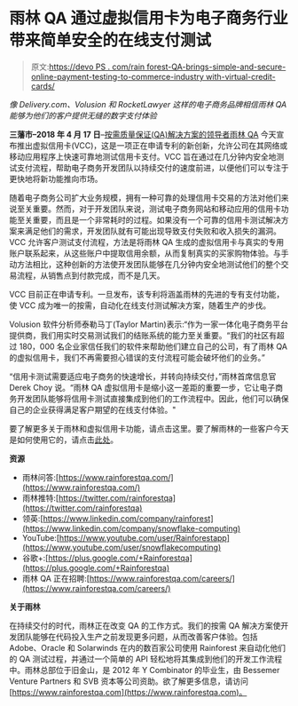 # 雨林 QA 通过虚拟信用卡为电子商务行业带来简单安全的在线支付测试

> 原文:[https://devo PS . com/rain forest-QA-brings-simple-and-secure-online-payment-testing-to-commerce-industry with-virtual-credit-cards/](https://devops.com/rainforest-qa-brings-simple-and-secure-online-payment-testing-to-ecommerce-industry-with-virtual-credit-cards/)

*像 Delivery.com、Volusion 和 RocketLawyer 这样的电子商务品牌相信雨林 QA 能够为他们的客户提供无缝的数字支付体验*

**三藩市–2018 年 4 月 17 日**–[按需质量保证(QA)解决方案的领导者雨林 QA](https://www.rainforestqa.com/) 今天宣布推出虚拟信用卡(VCC)，这是一项正在申请专利的新创新，允许公司在其网络或移动应用程序上快速可靠地测试信用卡支付。VCC 旨在通过在几分钟内安全地测试支付流程，帮助电子商务开发团队以持续交付的速度前进，以便他们可以专注于更快地将新功能推向市场。

随着电子商务公司扩大业务规模，拥有一种可靠的处理信用卡交易的方法对他们来说至关重要。然而，对于开发团队来说，测试电子商务网站和移动应用的信用卡功能至关重要，而且是一个非常耗时的过程。如果没有一个可靠的信用卡测试解决方案来满足他们的需求，开发团队就有可能出现导致支付失败和收入损失的漏洞。VCC 允许客户测试支付流程，方法是将雨林 QA 生成的虚拟信用卡与真实的专用账户联系起来，从这些账户中提取信用余额，从而复制真实的买家购物体验。与手动方法相比，这种创新的方法使开发团队能够在几分钟内安全地测试他们的整个交易流程，从销售点到付款完成，而不是几天。

VCC 目前正在申请专利。一旦发布，该专利将涵盖雨林的先进的专有支付功能，使 VCC 成为唯一的按需，自动化在线支付测试解决方案，随着生产的步伐。

Volusion 软件分析师泰勒马丁(Taylor Martin)表示:“作为一家一体化电子商务平台提供商，我们用实时交易测试我们的结账系统的能力至关重要。“我们的社区有超过 180，000 名企业家信任我们的软件来帮助他们建立自己的公司，有了雨林 QA 的虚拟信用卡，我们不再需要担心错误的支付流程可能会破坏他们的业务。”

“信用卡测试需要适应电子商务的快速增长，并转向持续交付，”雨林首席信息官 Derek Choy 说。“雨林 QA 虚拟信用卡是缩小这一差距的重要一步，它让电子商务开发团队能够将信用卡测试直接集成到他们的工作流程中。因此，他们可以确保自己的企业获得满足客户期望的在线支付体验。"

要了解更多关于雨林和虚拟信用卡功能，请点击这里。要了解雨林的一些客户今天是如何使用它的，请点击[此处](https://www.rainforestqa.com/customers/)。

**资源**

*   雨林问答:[https://www.rainforestqa.com/](https://www.rainforestqa.com/)
*   雨林推特:[https://twitter.com/rainforestqa](https://twitter.com/rainforestqa)
*   领英:[https://www.linkedin.com/company/rainforest](https://www.linkedin.com/company/snowflake-computing)
*   YouTube:[https://www.youtube.com/user/Rainforestapp](https://www.youtube.com/user/snowflakecomputing)
*   谷歌+:[https://plus.google.com/+Rainforestqa](https://plus.google.com/+Rainforestqa)
*   雨林 QA 正在招聘:[https://www.rainforestqa.com/careers/](https://www.rainforestqa.com/careers/)

**关于雨林**

在持续交付的时代，雨林正在改变 QA 的工作方式。我们的按需 QA 解决方案使开发团队能够在代码投入生产之前发现更多问题，从而改善客户体验。包括 Adobe、Oracle 和 Solarwinds 在内的数百家公司使用 Rainforest 来自动化他们的 QA 测试过程，并通过一个简单的 API 轻松地将其集成到他们的开发工作流程中。雨林总部位于旧金山，是 2012 年 Y Combinator 的毕业生，由 Bessemer Venture Partners 和 SVB 资本等公司资助。欲了解更多信息，请访问[https://www.rainforestqa.com](https://www.rainforestqa.com)。
